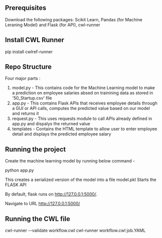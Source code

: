 ## Prerequisites

Download the following packages:
Scikit Learn, Pandas (for Machine Leraning Model) and Flask (for API), cwl-runner

## Install CWL Runner
pip install cwlref-runner

## Repo Structure
Four major parts :

1. model.py - This contains code for the Machine Learning model to make a prediction on employee salaries absed on trainining data as stored in '50_Startup.csv' file
2. app.py - This contains Flask APIs that receives employee details through a GUI or API calls, computes the predicted value based on our model and returns it
3. request.py - This uses requests module to call APIs already defined in app.py and dispalys the returned value
4. templates - Contains the HTML template to allow user to enter employee detail and displays the predicted employee salary

## Running the project


Create the machine learning model by running below command -

python app.py

This creates a serialized version of the model into a file model.pkl
Starts the FLASK API


By default, flask runs on http://127.0.0.1:5000/.

Navigate to URL http://127.0.0.1:5000/
## Running the CWL file
cwl-runner --validate workflow.cwl
cwl-runner workflow.cwl job.YAML
